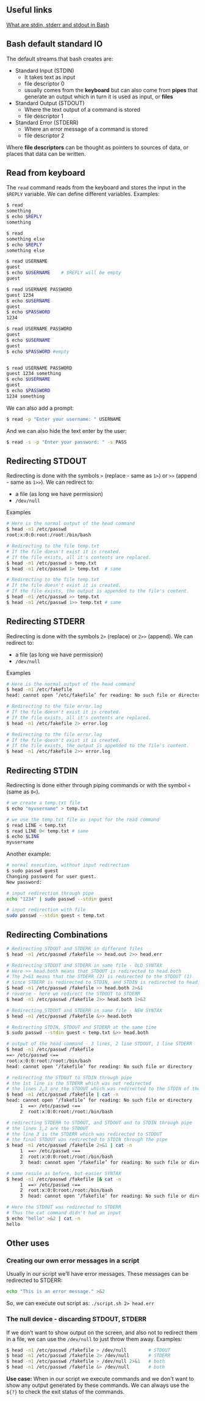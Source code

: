 ## Useful links
[What are stdin, stderr and stdout in Bash](https://linuxhint.com/bash_stdin_stder_stdout/)

## Bash default standard IO
The default streams that bash creates are:
- Standard Input (STDIN)
    - It takes text as input
    - file descriptor 0
    - usually comes from the **keyboard** but can also come from **pipes** that generate an output which in turn it is used as input, or **files**
- Standard Output (STDOUT)
    - Where the text output of a command is stored
    - file descriptor 1
- Standard Error (STDERR)
    - Where an error message of a command is stored
    - file descriptor 2

Where **file descriptors** can be thought as pointers to sources of data, or places that data can be written.

## Read from keyboard
The `read` command reads from the keyboard and stores the input in the `$REPLY` variable. We can define different variables. Examples:
```bash
$ read
something
$ echo $REPLY
something

$ read
something else
$ echo $REPLY
something else

$ read USERNAME
guest
$ echo $USERNAME    # $REPLY will be empty
guest

$ read USERNAME PASSWORD
guest 1234
$ echo $USERNAME
guest
$ echo $PASSWORD
1234

$ read USERNAME PASSWORD
guest
$ echo $USERNAME
guest
$ echo $PASSWORD #empty


$ read USERNAME PASSWORD
guest 1234 something
$ echo $USERNAME
guest
$ echo $PASSWORD
1234 something
```
We can also add a prompt:
```bash
$ read -p "Enter your username: " USERNAME
```
And we can also hide the text enter by the user:
```bash
$ read -s -p "Enter your password: " -s PASS
```

## Redirecting STDOUT
Redirecting is done with the symbols `>` (replace - same as `1>`) or `>>` (append - same as `1>>`). We can redirect to:
- a file (as long we have permission)
- `/dev/null`

Examples
```bash
# Here is the normal output of the head command
$ head -n1 /etc/passwd
root:x:0:0:root:/root:/bin/bash

# Redirecting to the file temp.txt
# If the file doesn't exist it is created.
# If the file exists, all it's contents are replaced.
$ head -n1 /etc/passwd > temp.txt
$ head -n1 /etc/passwd 1> temp.txt  # same

# Redirecting to the file temp.txt
# If the file doesn't exist it is created.
# If the file exists, the output is appended to the file's content.
$ head -n1 /etc/passwd >> temp.txt
$ head -n1 /etc/passwd 1>> temp.txt # same
```

## Redirecting STDERR
Redirecting is done with the symbols `2>` (replace) or `2>>` (append). We can redirect to:
- a file (as long we have permission)
- `/dev/null`

Examples
```bash
# Here is the normal output of the head command
$ head -n1 /etc/fakefile
head: cannot open ‘/etc/fakefile’ for reading: No such file or directory

# Redirecting to the file error.log
# If the file doesn't exist it is created.
# If the file exists, all it's contents are replaced.
$ head -n1 /etc/fakefile 2> error.log

# Redirecting to the file error.log
# If the file doesn't exist it is created.
# If the file exists, the output is appended to the file's content.
$ head -n1 /etc/fakefile 2>> error.log
```

## Redirecting STDIN
Redirecting is done either through piping commands or with the symbol `<` (same as `0<`).

```bash
# we create a temp.txt file
$ echo "myusername" > temp.txt

# we use the temp.txt file as input for the read command
$ read LINE < temp.txt
$ read LINE 0< temp.txt # same
$ echo $LINE
myusername
```

Another example:
```bash
# normal execution, without input redirection
$ sudo passwd guest
Changing password for user guest.
New password:

# input redirection through pipe
echo "1234" | sudo passwd --stdin guest

# input redirection with file
sudo passwd --stdin guest < temp.txt
```

## Redirecting Combinations
```bash
# Redirecting STDOUT and STDERR in different files
$ head -n1 /etc/passwd /fakefile >> head.out 2>> head.err

# Redirecting STDOUT and STDERR in same file - OLD SYNTAX
# Here >> head.both means that STDOUT is redirected to head.both
# The 2>&1 means that the STDERR (2) is redirected to the STDOUT (1)
# Since STDERR is redirected to STDIN, and STDIN is redirected to head.both, then the STDERR is redirected to the head.both too.
$ head -n1 /etc/passwd /fakefile >> head.both 2>&1
# reverse - here we redirect the STDOUT to STDERR
$ head -n1 /etc/passwd /fakefile 2>> head.both 1>&2

# Redirecting STDOUT and STDERR in same file - NEW SYNTAX
$ head -n1 /etc/passwd /fakefile &>> head.both

# Redirecting STDIN, STDOUT and STDERR at the same time
$ sudo passwd --stdin guest < temp.txt &>> head.both
```
```bash
# output of the head command - 3 lines, 2 line STDOUT, 1 line STDERR
$ head -n1 /etc/passwd /fakefile
==> /etc/passwd <==
root:x:0:0:root:/root:/bin/bash
head: cannot open ‘/fakefile’ for reading: No such file or directory

# redirecting the STDOUT to STDIN through pipe
# the 1st line is the STDERR which was not redirected
# the lines 2,3 are the STDOUT which was redirected to the STDIN of the cat command
$ head -n1 /etc/passwd /fakefile | cat -n
head: cannot open ‘/fakefile’ for reading: No such file or directory
     1	==> /etc/passwd <==
     2	root:x:0:0:root:/root:/bin/bash

# redirecting STDERR to STDOUT, and STDOUT and to STDIN through pipe
# the lines 1,2 are the STDOUT
# the line 3 is the STDERR which was redirected to STDOUT
# the final STDOUT was redirected to STDIN through the pipe
$ head -n1 /etc/passwd /fakefile 2>&1 | cat -n
     1	==> /etc/passwd <==
     2	root:x:0:0:root:/root:/bin/bash
     3	head: cannot open ‘/fakefile’ for reading: No such file or directory

# same resule as before, but easier SYNTAX
$ head -n1 /etc/passwd /fakefile |& cat -n
     1	==> /etc/passwd <==
     2	root:x:0:0:root:/root:/bin/bash
     3	head: cannot open ‘/fakefile’ for reading: No such file or directory
```
```bash
# Here the STDOUT was redirected to STDERR
# Thus the cat command didn't had an input
$ echo "hello" >&2 | cat -n
hello
```

## Other uses
### Creating our own error messages in a script
Usually in our script we'll have error messages. These messages can be redirected to STDERR:
```bash
echo "This is an error message." >&2
```
So, we can execute out script as: `./script.sh 2> head.err`

### The null device - discarding STDOUT, STDERR
If we don't want to show output on the screen, and also not to redirect them in a file, we can use the `/dev/null` to just throw them away. Examples:
```bash
$ head -n1 /etc/passwd /fakefile > /dev/null        # STDOUT
$ head -n1 /etc/passwd /fakefile 2> /dev/null       # STDERR
$ head -n1 /etc/passwd /fakefile > /dev/null 2>&1   # both
$ head -n1 /etc/passwd /fakefile &> /dev/null       # both
```
**Use case:** When in our script we execute commands and we don't want to show any output generated by these commands. We can always use the `${?}` to check the exit status of the commands.